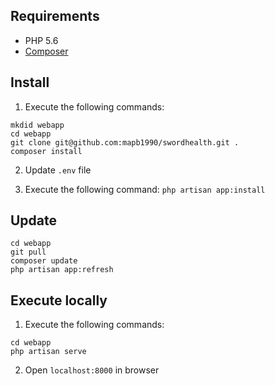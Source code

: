 ## Requirements

- PHP 5.6
- [Composer](https://getcomposer.org)

## Install

1. Execute the following commands:

```
mkdid webapp
cd webapp
git clone git@github.com:mapb1990/swordhealth.git .
composer install
```

2. Update ```.env``` file

3. Execute the following command: ```php artisan app:install```

## Update 

```
cd webapp
git pull
composer update
php artisan app:refresh
```

## Execute locally

1. Execute the following commands:

```
cd webapp
php artisan serve
```

2. Open ```localhost:8000``` in browser
